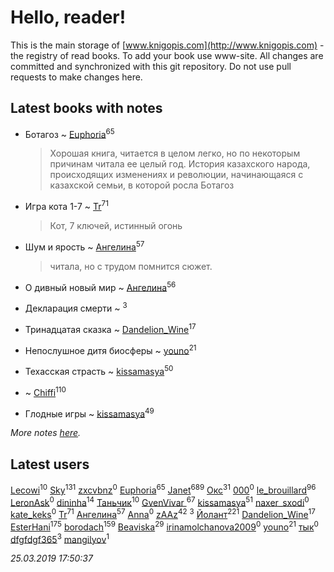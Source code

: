 # Hello, reader!
This is the main storage of [www.knigopis.com](http://www.knigopis.com) - the registry of read books.
To add your book use www-site. All changes are committed and synchronized with this git repository.
Do not use pull requests to make changes here.


## Latest books with notes
* Ботагоз ~ [Euphoria](users/106/106304994652616315178-google)<sup>65</sup>
    > Хорошая книга,  читается в целом легко, но по некоторым причинам читала ее целый год.  История казахского народа,  происходящих изменениях и революции, начинающаяся с казахской семьи, в которой росла Ботагоз

* Игра кота 1-7 ~ [Tr](users/122/12282474-vkontakte)<sup>71</sup>
    > Кот, 7 ключей, истинный огонь

* Шум и ярость ~ [Ангелина](users/837/83788782-vkontakte)<sup>57</sup>
    > читала, но с трудом помнится сюжет.

* О дивный новый мир ~ [Ангелина](users/837/83788782-vkontakte)<sup>56</sup>

* Декларация смерти ~ [](users/262/262062207519652-facebook)<sup>3</sup>

* Тринадцатая сказка ~ [Dandelion_Wine](users/586/58602788-vkontakte)<sup>17</sup>

* Непослушное дитя биосферы ~ [youno](users/302/302928912-vkontakte)<sup>21</sup>

* Техасская страсть ~ [kissamasya](users/684/68439978-vkontakte)<sup>50</sup>

*  ~ [Chiffi](users/105/105831994080785626680-google)<sup>110</sup>

* Глодные игры ~ [kissamasya](users/684/68439978-vkontakte)<sup>49</sup>


_More notes [here](latest_books_with_notes.md)._


## Latest users
[Lecowi](users/521/521873425-vkontakte)<sup>10</sup> 
[Sky](users/118/118049897850017649660-google)<sup>131</sup> 
[zxcvbnz](users/131/1319458480-facebook)<sup>0</sup> 
[Euphoria](users/106/106304994652616315178-google)<sup>65</sup> 
[Janet](users/108/108113656204404967440-google)<sup>689</sup> 
[Окс](users/102/102536471289425216982-google)<sup>31</sup> 
[000](users/222/2227528524173849-facebook)<sup>0</sup> 
[le_brouillard](users/133/13330781-vkontakte)<sup>96</sup> 
[LeronAsk](users/476/476920338-yandex)<sup>0</sup> 
[dininha](users/102/10201286419319569-facebook)<sup>14</sup> 
[Таньчик](users/209/2096581563762610-facebook)<sup>10</sup> 
[GvenVivar ](users/158/158266434925901-facebook)<sup>67</sup> 
[kissamasya](users/684/68439978-vkontakte)<sup>51</sup> 
[naxer_sxodi](users/198/198290211-vkontakte)<sup>0</sup> 
[kate_keks](users/104/104352857087990900583-google)<sup>0</sup> 
[Tr](users/122/12282474-vkontakte)<sup>71</sup> 
[Ангелина](users/837/83788782-vkontakte)<sup>57</sup> 
[Anna](users/814/814211208673534-facebook)<sup>0</sup> 
[zAAz](users/202/202248233-vkontakte)<sup>42</sup> 
[](users/262/262062207519652-facebook)<sup>3</sup> 
[Йолант](users/104/104690883692185089260-google)<sup>221</sup> 
[Dandelion_Wine](users/586/58602788-vkontakte)<sup>17</sup> 
[EsterHani](users/305/30558181-vkontakte)<sup>175</sup> 
[borodach](users/157/15706320-vkontakte)<sup>159</sup> 
[Beaviska](users/102/10202544960024508-facebook)<sup>29</sup> 
[irinamolchanova2009](users/409/4090910004-instagram)<sup>0</sup> 
[youno](users/302/302928912-vkontakte)<sup>21</sup> 
[тык](users/219/2196527137344058-facebook)<sup>0</sup> 
[dfgfdgf365](users/461/461882414-vkontakte)<sup>3</sup> 
[mangilyov](users/144/144954219-vkontakte)<sup>1</sup> 


_25.03.2019 17:50:37_
